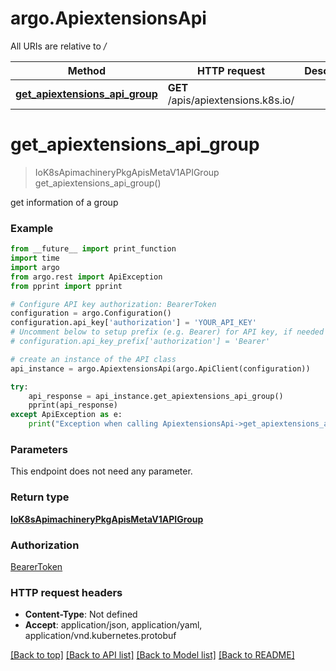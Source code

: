 # argo.ApiextensionsApi

All URIs are relative to */*

Method | HTTP request | Description
------------- | ------------- | -------------
[**get_apiextensions_api_group**](ApiextensionsApi.md#get_apiextensions_api_group) | **GET** /apis/apiextensions.k8s.io/ | 

# **get_apiextensions_api_group**
> IoK8sApimachineryPkgApisMetaV1APIGroup get_apiextensions_api_group()



get information of a group

### Example
```python
from __future__ import print_function
import time
import argo
from argo.rest import ApiException
from pprint import pprint

# Configure API key authorization: BearerToken
configuration = argo.Configuration()
configuration.api_key['authorization'] = 'YOUR_API_KEY'
# Uncomment below to setup prefix (e.g. Bearer) for API key, if needed
# configuration.api_key_prefix['authorization'] = 'Bearer'

# create an instance of the API class
api_instance = argo.ApiextensionsApi(argo.ApiClient(configuration))

try:
    api_response = api_instance.get_apiextensions_api_group()
    pprint(api_response)
except ApiException as e:
    print("Exception when calling ApiextensionsApi->get_apiextensions_api_group: %s\n" % e)
```

### Parameters
This endpoint does not need any parameter.

### Return type

[**IoK8sApimachineryPkgApisMetaV1APIGroup**](IoK8sApimachineryPkgApisMetaV1APIGroup.md)

### Authorization

[BearerToken](../README.md#BearerToken)

### HTTP request headers

 - **Content-Type**: Not defined
 - **Accept**: application/json, application/yaml, application/vnd.kubernetes.protobuf

[[Back to top]](#) [[Back to API list]](../README.md#documentation-for-api-endpoints) [[Back to Model list]](../README.md#documentation-for-models) [[Back to README]](../README.md)

